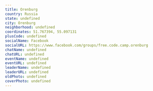 ```yaml
---
title: Orenburg
country: Russia
state: undefined
city: Orenburg
neighborhood: undefined
coordinates: 51.767394, 55.097131
plusCode: undefined
socialName: Facebook
socialURL: https://www.facebook.com/groups/free.code.camp.orenburg
chatName: undefined
chatURL: undefined
eventName: undefined
eventURL: undefined
leaderName: undefined
leaderURL: undefined
oldPhoto: undefined
coverPhoto: undefined
---
```

